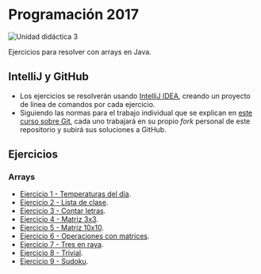 # Programación 2017

![Unidad didáctica 3](https://img.shields.io/badge/UD-3-red.svg)

Ejercicios para resolver con arrays en Java.

## IntelliJ y GitHub

- Los ejercicios se resolverán usando [IntelliJ IDEA](https://www.jetbrains.com/idea/), creando un proyecto de línea de comandos por cada ejercicio.
- Siguiendo las normas para el trabajo individual que se explican en [este curso sobre Git](https://edx.egibide.org/courses/course-v1:Egibide+Egibide_Git+2017/about), cada uno trabajará en su propio _fork_ personal de este repositorio y subirá sus soluciones a GitHub.

## Ejercicios

### Arrays

- [Ejercicio 1 - Temperaturas del día](./01_temperaturas_dia/).
- [Ejercicio 2 - Lista de clase](./02_lista_clase/).
- [Ejercicio 3 - Contar letras](./03_contar_letras/).
- [Ejercicio 4 - Matriz 3x3](./04_matriz_3x3/).
- [Ejercicio 5 - Matriz 10x10](./05_matriz_10x10/).
- [Ejercicio 6 - Operaciones con matrices](./06_operaciones_matrices/).
- [Ejercicio 7 - Tres en raya](./07_tres_en_raya/).
- [Ejercicio 8 - Trivial](./08_trivial/).
- [Ejercicio 9 - Sudoku](./09_sudoku/).
